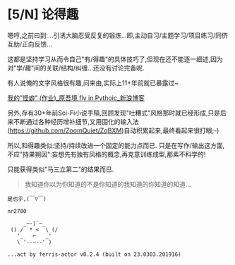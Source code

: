 # [5/N] 论得趣
嗯哼,之前曰到:...引诱大脑忍受反复的锻炼…即,主动自习/主题学习/项目练习/同侪互助/正向反馈...

这都是坚持学习从而令自己"有/得趣"的具体技巧了,但现在还不能逐一细述,因为对"学/趣"间的关联/结构/纠缠...还没有讨论完备呢.

有人说俺的文字风格很有趣,问来由,实际上11+年前就已暴露过~ 

[我的”怪癖” \(作业\)\_原吾境 fly in Pythoic\_新浪博客](https://nas.101.so/scrapbooks/zqSMM/data/20080923175416/index.html)

另外,存有30+年前Sci-Fi小说手稿,回顾发现"吐糟式"风格那时就已经形成,只是后来不断通过各种经历增补细节,又用固化的输入法(https://github.com/ZoomQuiet/ZqBXM)自动积累起来,最终看起来很打眼;-)

所以,和得趣类似:坚持/持续改进一个固定的能力点而已.
只是在写作/输出这方面,不应"持果朔因":妄想先有独有风格的概念,再克意训练成型,那素不科学的!

只能获得类似"马三立第二"的结果而已.

> 我知道你以为你知道的不是你知道的我知道的你知道的知道...




```
是也乎,(￣▽￣) 

nn2700

     _~-|`~_
 () /  * <  \ (/
   '_   ⌐   _'
   \ '--∽--' )

...act by ferris-actor v0.2.4 (built on 23.0303.201916)
```